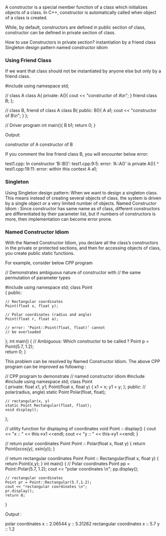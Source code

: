 A constructor is a special member function of a class which initializes objects of a class. In C++, constructor is automatically called when object of a class is created.

While, by default, constructors are defined in public section of class, constructor can be defined in private section of class.

How to use Constructors in private section?
  instantiation by a friend class
  Singleton design pattern
  named constructor idiom



### Using Friend Class
 If we want that class should not be instantiated by anyone else but only by a friend class.

#include <iostream>
using namespace std;

// class A
class A{
private:
    A(){
       cout << "constructor of A\n";
    }
    friend class B;
};

// class B, friend of class A
class B{
public:
    B(){
        A a1;
        cout << "constructor of B\n";
    }
};

// Driver program
int main(){
    B b1;
    return 0;
}

Output:

constructor of A
constructor of B

If you comment the line friend class B, you will encounter below error:


test1.cpp: In constructor ‘B::B()’:
test1.cpp:9:5: error: ‘A::A()’ is private
     A(){
     ^
test1.cpp:19:11: error: within this context
         A a1;




### Singleton
Using Singleton design pattern: When we want to design a singleton class. This means instead of creating several objects of class, the system is driven by a single object or a very limited number of objects.
Named Constructor Idiom : Since constructor has same name as of class, different constructors are differentiated by their parameter list, but if numbers of constructors is more, then implementation can become error prone.





### Named Constructor Idiom
With the Named Constructor Idiom, you declare all the class’s constructors in the private or protected sections, and then for accessing objects of class, you create public static functions.

For example, consider below CPP program

// Demonstrates ambiguous nature of constructor with
// the same permutation of parameter types

#include <iostream> 
using namespace std;
class Point  
{
    public:

    // Rectangular coordinates
    Point(float x, float y);      

    // Polar coordinates (radius and angle)
    Point(float r, float a);      

    // error: ‘Point::Point(float, float)’ cannot
    // be overloaded
};
int main()
{
    // Ambiguous: Which constructor to be called ?
    Point p = Point(5.7, 1.2);  
    return 0;
}

This problem can be resolved by Named Constructor Idiom. The above CPP program can be improved as following :

// CPP program to demonstrate
// named constructor idiom
#include <iostream>
#include <cmath>
using namespace std;
class Point  
{
    private:
    float x1, y1;
    Point(float x, float y)
    {
        x1 = x;
        y1 = y;
    };
public:
    // polar(radius, angle)
    static Point Polar(float, float);  

    // rectangular(x, y)
    static Point Rectangular(float, float);  
    void display();
};

// utility function for displaying of coordinates
void Point :: display()
{
    cout << "x :: " << this->x1 <<endl;
    cout << "y :: " << this->y1 <<endl;
}

// return polar coordinates
Point Point :: Polar(float x, float y)
{
    return Point(x*cos(y), x*sin(y));
}

// return rectangular coordinates
Point Point :: Rectangular(float x, float y)
{
    return Point(x,y);
}
int main()
{
    // Polar coordinates
    Point pp = Point::Polar(5.7, 1.2);
    cout << "polar coordinates \n";
    pp.display();

    // rectangular coordinates
    Point pr = Point::Rectangular(5.7,1.2);
    cout << "rectangular coordinates \n";
    pr.display();
    return 0;
}

Output :

polar coordinates
x :: 2.06544
y :: 5.31262
rectangular coordinates
x :: 5.7
y :: 1.2

